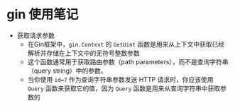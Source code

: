 # gin 使用笔记

- 获取请求参数
  - 在Gin框架中，`gin.Context` 的 `GetUint` 函数是用来从上下文中获取已经解析并存储在上下文中的无符号整数参数
  - 这个函数通常用于获取路由参数（path parameters），而不是查询字符串（query string）中的参数。
  - 当你使用 `id=7` 作为查询字符串参数发送 HTTP 请求时，你应该使用 `Query` 函数来获取它的值，因为 `Query` 函数是用来从查询字符串中获取参数的
